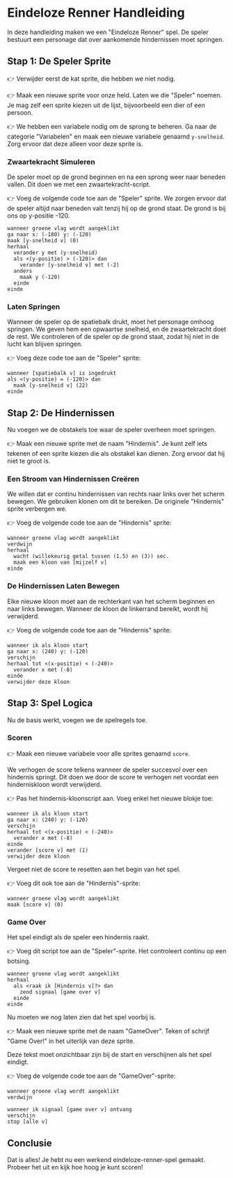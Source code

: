 # Eindeloze Renner Handleiding

In deze handleiding maken we een "Eindeloze Renner" spel. De speler bestuurt een personage dat over aankomende hindernissen moet springen.

## Stap 1: De Speler Sprite

👉 Verwijder eerst de kat sprite, die hebben we niet nodig.

👉 Maak een nieuwe sprite voor onze held. Laten we die "Speler" noemen. Je mag zelf een sprite kiezen uit de lijst, bijvoorbeeld een dier of een persoon.

👉 We hebben een variabele nodig om de sprong te beheren. Ga naar de categorie "Variabelen" en maak een nieuwe variabele genaamd `y-snelheid`. Zorg ervoor dat deze alleen voor deze sprite is.

### Zwaartekracht Simuleren

De speler moet op de grond beginnen en na een sprong weer naar beneden vallen. Dit doen we met een zwaartekracht-script.

👉 Voeg de volgende code toe aan de "Speler" sprite. We zorgen ervoor dat de speler altijd naar beneden valt tenzij hij op de grond staat. De grond is bij ons op y-positie -120.

```scratchblocks:nl
wanneer groene vlag wordt aangeklikt
ga naar x: (-180) y: (-120)
maak [y-snelheid v] (0)
herhaal
  verander y met (y-snelheid)
  als <(y-positie) > (-120)> dan
    verander [y-snelheid v] met (-2)
  anders
    maak y (-120)
  einde
einde
```

### Laten Springen

Wanneer de speler op de spatiebalk drukt, moet het personage omhoog springen. We geven hem een opwaartse snelheid, en de zwaartekracht doet de rest. We controleren of de speler op de grond staat, zodat hij niet in de lucht kan blijven springen.

👉 Voeg deze code toe aan de "Speler" sprite:

```scratchblocks:nl
wanneer [spatiebalk v] is ingedrukt
als <(y-positie) = (-120)> dan
  maak [y-snelheid v] (22)
einde
```

## Stap 2: De Hindernissen

Nu voegen we de obstakels toe waar de speler overheen moet springen.

👉 Maak een nieuwe sprite met de naam "Hindernis". Je kunt zelf iets tekenen of een sprite kiezen die als obstakel kan dienen. Zorg ervoor dat hij niet te groot is.

### Een Stroom van Hindernissen Creëren

We willen dat er continu hindernissen van rechts naar links over het scherm bewegen. We gebruiken klonen om dit te bereiken. De originele "Hindernis" sprite verbergen we.

👉 Voeg de volgende code toe aan de "Hindernis" sprite:

```scratchblocks:nl
wanneer groene vlag wordt aangeklikt
verdwijn
herhaal
  wacht (willekeurig getal tussen (1.5) en (3)) sec.
  maak een kloon van [mijzelf v]
einde
```

### De Hindernissen Laten Bewegen

Elke nieuwe kloon moet aan de rechterkant van het scherm beginnen en naar links bewegen. Wanneer de kloon de linkerrand bereikt, wordt hij verwijderd.

👉 Voeg de volgende code toe aan de "Hindernis" sprite:

```scratchblocks:nl
wanneer ik als kloon start
ga naar x: (240) y: (-120)
verschijn
herhaal tot <(x-positie) < (-240)>
  verander x met (-8)
einde
verwijder deze kloon
```

## Stap 3: Spel Logica

Nu de basis werkt, voegen we de spelregels toe.

### Scoren

👉 Maak een nieuwe variabele voor alle sprites genaamd `score`.

We verhogen de score telkens wanneer de speler succesvol over een hindernis springt. Dit doen we door de score te verhogen net voordat een hinderniskloon wordt verwijderd.

👉 Pas het hindernis-kloonscript aan. Voeg enkel het nieuwe blokje toe:

```scratchblocks:nl
wanneer ik als kloon start
ga naar x: (240) y: (-120)
verschijn
herhaal tot <(x-positie) < (-240)>
  verander x met (-8)
einde
verander [score v] met (1)
verwijder deze kloon
```

Vergeet niet de score te resetten aan het begin van het spel.

👉 Voeg dit ook toe aan de "Hindernis"-sprite:

```scratchblocks:nl
wanneer groene vlag wordt aangeklikt
maak [score v] (0)
```

### Game Over

Het spel eindigt als de speler een hindernis raakt.

👉 Voeg dit script toe aan de "Speler"-sprite. Het controleert continu op een botsing.

```scratchblocks:nl
wanneer groene vlag wordt aangeklikt
herhaal
  als <raak ik [Hindernis v]?> dan
    zend signaal [game over v]
  einde
einde
```

Nu moeten we nog laten zien dat het spel voorbij is.

👉 Maak een nieuwe sprite met de naam "GameOver". Teken of schrijf "Game Over!" in het uiterlijk van deze sprite.

Deze tekst moet onzichtbaar zijn bij de start en verschijnen als het spel eindigt.

👉 Voeg de volgende code toe aan de "GameOver"-sprite:

```scratchblocks:nl
wanneer groene vlag wordt aangeklikt
verdwijn

wanneer ik signaal [game over v] ontvang
verschijn
stop [alle v]
```

## Conclusie

Dat is alles! Je hebt nu een werkend eindeloze-renner-spel gemaakt. Probeer het uit en kijk hoe hoog je kunt scoren!
